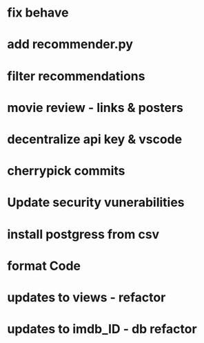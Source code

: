 # fix behave
# add recommender.py
# filter recommendations
# movie review - links & posters
# decentralize api key & vscode
# cherrypick commits
# Update security vunerabilities

# install postgress from csv
# format Code
# updates to views - refactor
# updates to imdb_ID - db refactor